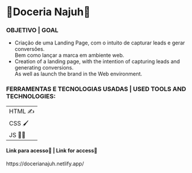 <h1> 🍭Doceria Najuh🍭</h1>



<h3>OBJETIVO | GOAL</H3>

+ Criação de uma Landing Page, com o intuito de capturar leads e gerar conversões.
  <br>Bem como lançar a marca em ambiente web.
+ Creation of a landing page, with the intention of capturing leads and generating conversions. 
  <br>As well as launch the brand in the Web environment.

### FERRAMENTAS E TECNOLOGIAS USADAS | USED TOOLS AND TECHNOLOGIES:
  
<table> 
  <tr>
    <td>HTML ✍️</td>
  </tr>
   <tr>
    <td>CSS 🖌️</td>
  </tr>
   <tr>
    <td>JS 👨‍💻</td>
  </tr>
  <table>

<h4>Link para acesso🔗 | Link for access🔗</h4> https://docerianajuh.netlify.app/
